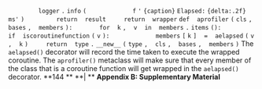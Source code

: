`        ` `logger` `.` `info` `(` `            ` `f` `'` `{caption}` ` Elapsed: ` `{delta:.2f}` ` ms'` `)` `        ` `return` ` ` `result` `    ` `return` ` ` `wrapper` `def` ` ` `aprofiler` `(` `cls` `,` ` ` `bases` `,` ` ` `members` `):` `  ` `    ` `for` ` ` `k` `,` ` ` `v` ` ` `in` ` ` `members` `.` `items` `():` `        ` `if` ` ` `iscoroutinefunction` `(` `v` `):` `            ` `members` `[` `k` `]` ` ` `=` ` ` `aelapsed` `(` `v` `,` ` ` `k` `)` `    ` `return` ` ` `type` `.` `__new__` `(` `type` `,` ` ` `cls` `,` ` ` `bases` `,` ` ` `members` `)` The  `aelapsed()`  decorator will record the time taken to execute the wrapped coroutine. The  `aprofiler()`  metaclass will make sure that every member of the class that is a coroutine function will get wrapped in the  `aelapsed()`  decorator. **144 ** **| ** **Appendix B: Supplementary Material**